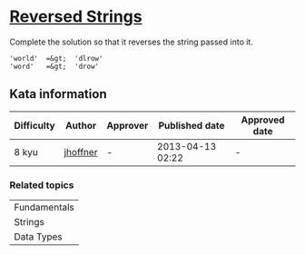 
<h1><a href="https://www.codewars.com/kata/5168bb5dfe9a00b126000018">Reversed Strings</a></h1>
<p>
Complete the solution so that it reverses the string passed into it. 

```
'world'  =&gt;  'dlrow'
'word'   =&gt;  'drow'
```
</p>
<h2>Kata information</h2>
<table>
  <thead>
    <tr>
      <th>Difficulty</th>
      <th>Author</th>
      <th>Approver</th>
      <th>Published date</th>
      <th>Approved date</th>
    </tr>
  </thead>
  <tbody>
    <tr>
      <td>8 kyu</td>
      <td> <a href="https://www.codewars.com/users/jhoffner">jhoffner</a></td>
      <td>-</td>
      <td>2013-04-13 02:22</td>
      <td>-</td>
    </tr>
  </tbody>
</table>
<h3>Related topics</h3>
<table>
  <tbody></tbody>
  <tr>
    <td>Fundamentals</td>
  </tr>
  <tr>
    <td>Strings</td>
  </tr>
  <tr>
    <td>Data Types</td>
  </tr>
</table>